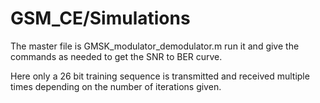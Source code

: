# GSM_CE/Simulations

The master file is GMSK_modulator_demodulator.m run it and give the commands as needed to get the SNR to BER curve.

Here only a 26 bit training sequence is transmitted and received multiple times depending on the number of iterations given. 
